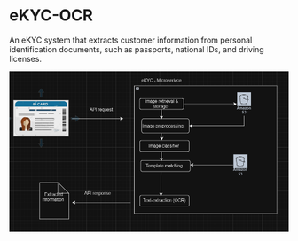 # eKYC-OCR
An eKYC system that extracts customer information from personal identification documents, such as passports, national IDs, and driving licenses. 

![eKYC System](https://github.com/s-priyan/eKYC-OCR/blob/main/architecture.png)
